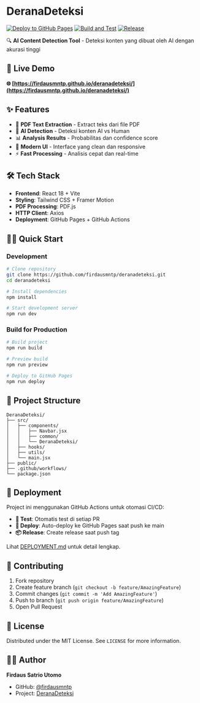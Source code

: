 # DeranaDeteksi

[![Deploy to GitHub Pages](https://github.com/firdausmntp/deranadeteksi/actions/workflows/deploy.yml/badge.svg)](https://github.com/firdausmntp/deranadeteksi/actions/workflows/deploy.yml)
[![Build and Test](https://github.com/firdausmntp/deranadeteksi/actions/workflows/test.yml/badge.svg)](https://github.com/firdausmntp/deranadeteksi/actions/workflows/test.yml)
[![Release](https://github.com/firdausmntp/deranadeteksi/actions/workflows/release.yml/badge.svg)](https://github.com/firdausmntp/deranadeteksi/actions/workflows/release.yml)

🔍 **AI Content Detection Tool** - Deteksi konten yang dibuat oleh AI dengan akurasi tinggi

## 🚀 Live Demo

**🌐 [https://firdausmntp.github.io/deranadeteksi/](https://firdausmntp.github.io/deranadeteksi/)**

## ✨ Features

- 📄 **PDF Text Extraction** - Extract teks dari file PDF
- 🤖 **AI Detection** - Deteksi konten AI vs Human
- 📊 **Analysis Results** - Probabilitas dan confidence score
- 🎨 **Modern UI** - Interface yang clean dan responsive
- ⚡ **Fast Processing** - Analisis cepat dan real-time

## 🛠️ Tech Stack

- **Frontend**: React 18 + Vite
- **Styling**: Tailwind CSS + Framer Motion
- **PDF Processing**: PDF.js
- **HTTP Client**: Axios
- **Deployment**: GitHub Pages + GitHub Actions

## 🏃‍♂️ Quick Start

### Development

```bash
# Clone repository
git clone https://github.com/firdausmntp/deranadeteksi.git
cd deranadeteksi

# Install dependencies
npm install

# Start development server
npm run dev
```

### Build for Production

```bash
# Build project
npm run build

# Preview build
npm run preview

# Deploy to GitHub Pages
npm run deploy
```

## 📁 Project Structure

```
DeranaDeteksi/
├── src/
│   ├── components/
│   │   ├── Navbar.jsx
│   │   ├── common/
│   │   └── DeranaDeteksi/
│   ├── hooks/
│   ├── utils/
│   └── main.jsx
├── public/
├── .github/workflows/
└── package.json
```

## 🔄 Deployment

Project ini menggunakan GitHub Actions untuk otomasi CI/CD:

- **🧪 Test**: Otomatis test di setiap PR
- **🚀 Deploy**: Auto-deploy ke GitHub Pages saat push ke main
- **📦 Release**: Create release saat push tag

Lihat [DEPLOYMENT.md](./DEPLOYMENT.md) untuk detail lengkap.

## 🤝 Contributing

1. Fork repository
2. Create feature branch (`git checkout -b feature/AmazingFeature`)
3. Commit changes (`git commit -m 'Add AmazingFeature'`)
4. Push to branch (`git push origin feature/AmazingFeature`)
5. Open Pull Request

## 📄 License

Distributed under the MIT License. See `LICENSE` for more information.

## 👨‍💻 Author

**Firdaus Satrio Utomo**

- GitHub: [@firdausmntp](https://github.com/firdausmntp)
- Project: [DeranaDeteksi](https://github.com/firdausmntp/deranadeteksi)
